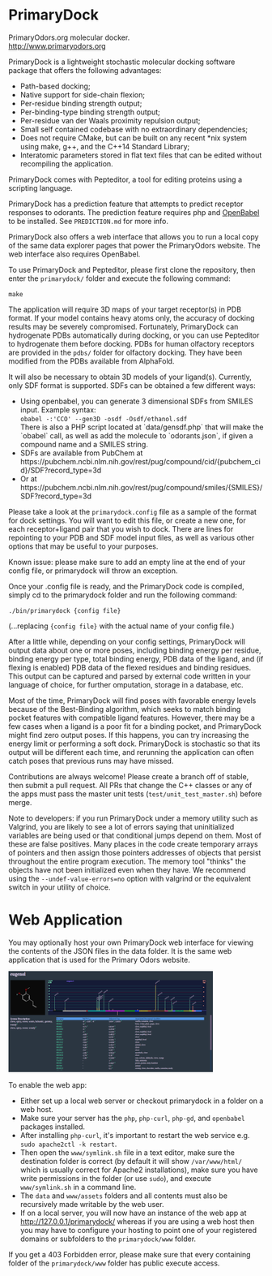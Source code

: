# PrimaryDock
PrimaryOdors.org molecular docker.<br>
http://www.primaryodors.org

PrimaryDock is a lightweight stochastic molecular docking software package that offers the following advantages:
- Path-based docking;
- Native support for side-chain flexion;
- Per-residue binding strength output;
- Per-binding-type binding strength output;
- Per-residue van der Waals proximity repulsion output;
- Small self contained codebase with no extraordinary dependencies;
- Does not require CMake, but can be built on any recent *nix system using make, g++, and the C++14 Standard Library;
- Interatomic parameters stored in flat text files that can be edited without recompiling the application.

PrimaryDock comes with Pepteditor, a tool for editing proteins using a scripting language.

PrimaryDock has a prediction feature that attempts to predict receptor responses to odorants.
The prediction feature requires php and <a href="https://openbabel.org">OpenBabel</a> to be installed.
See `PREDICTION.md` for more info.

PrimaryDock also offers a web interface that allows you to run a local copy of the same data explorer pages that power
the PrimaryOdors website. The web interface also requires OpenBabel.

To use PrimaryDock and Pepteditor, please first clone the repository, then enter the `primarydock/` folder and execute
the following command:

```
make
```

The application will require 3D maps of your target receptor(s) in PDB format. If your model contains heavy atoms only,
the accuracy of docking results may be severely compromised. Fortunately, PrimaryDock can hydrogenate PDBs automatically
during docking, or you can use Pepteditor to hydrogenate them before docking. PDBs for human olfactory receptors are provided
in the `pdbs/` folder for olfactory docking. They have been modified from the PDBs available from AlphaFold.

It will also be necessary to obtain 3D models of your ligand(s). Currently, only SDF format is supported.
SDFs can be obtained a few different ways:
<ul>
  <li>Using openbabel, you can generate 3 dimensional SDFs from SMILES input. Example syntax:<br>
    <code>obabel -:'CCO' --gen3D -osdf -Osdf/ethanol.sdf</code><br>
    There is also a PHP script located at `data/gensdf.php` that will make the `obabel` call, as well as add the molecule to
    `odorants.json`, if given a compound name and a SMILES string.
  </li>
  <li>SDFs are available from PubChem at https://pubchem.ncbi.nlm.nih.gov/rest/pug/compound/cid/{pubchem_cid}/SDF?record_type=3d</li>
  <li>Or at https://pubchem.ncbi.nlm.nih.gov/rest/pug/compound/smiles/{SMILES}/SDF?record_type=3d</li>
</ul>

Please take a look at the `primarydock.config` file as a sample of the format for dock settings. You will want to edit this file,
or create a new one, for each receptor+ligand pair that you wish to dock. There are lines for repointing to your PDB and SDF
model input files, as well as various other options that may be useful to your purposes.

Known issue: please make sure to add an empty line at the end of your config file, or primarydock will throw an exception.

Once your .config file is ready, and the PrimaryDock code is compiled, simply cd to the primarydock folder and run the following command:

```
./bin/primarydock {config file}
```

(...replacing `{config file}` with the actual name of your config file.)

After a little while, depending on your config settings, PrimaryDock will output data about one or more poses, including binding energy
per residue, binding energy per type, total binding energy, PDB data of the ligand, and (if flexing is enabled) PDB data of the flexed
residues and binding residues. This output can be captured and parsed by external code written in your language of choice, for further
omputation, storage in a database, etc.

Most of the time, PrimaryDock will find poses with favorable energy levels because of the Best-Binding algorithm, which seeks to match
binding pocket features with compatible ligand features. However, there may be a few cases when a ligand is a poor fit for a binding
pocket, and PrimaryDock might find zero output poses. If this happens, you can try increasing the energy limit or performing a soft dock.
PrimaryDock is stochastic so that its output will be different each time, and rerunning the application can often catch poses that
previous runs may have missed.

Contributions are always welcome! Please create a branch off of stable, then submit a pull request.
All PRs that change the C++ classes or any of the apps must pass the master unit tests (`test/unit_test_master.sh`) before merge.

Note to developers: if you run PrimaryDock under a memory utility such as Valgrind, you are likely to see a lot of errors saying that
uninitialized variables are being used or that conditional jumps depend on them. Most of these are false positives. Many places in the
code create temporary arrays of pointers and then assign those pointers addresses of objects that persist throughout the entire program
execution. The memory tool "thinks" the objects have not been initialized even when they have. We recommend using the 
`--undef-value-errors=no` option with valgrind or the equivalent switch in your utility of choice.


# Web Application

You may optionally host your own PrimaryDock web interface for viewing the contents of the JSON files in the data folder. It is the same web
application that is used for the Primary Odors website.

![Web app screenshot](www/assets/webapp.png?raw=true "Web App")

To enable the web app:
- Either set up a local web server or checkout primarydock in a folder on a web host.
- Make sure your server has the `php`, `php-curl`, `php-gd`, and `openbabel` packages installed.
- After installing `php-curl`, it's important to restart the web service e.g. `sudo apache2ctl -k restart`.
- Then open the `www/symlink.sh` file in a text editor, make sure the destination folder is correct (by default it will show `/var/www/html/`
  which is usually correct for Apache2 installations), make sure you have write permissions in the 
  folder (or use `sudo`), and execute `www/symlink.sh` in a command line.
- The `data` and `www/assets` folders and all contents must also be recursively made writable by the web user.
- If on a local server, you will now have an instance of the web app at http://127.0.0.1/primarydock/ whereas if you are using a web host
  then you may have to configure your hosting to point one of your registered domains or subfolders to the `primarydock/www` folder.

If you get a 403 Forbidden error, please make sure that every containing folder of the `primarydock/www` folder has public execute access.
